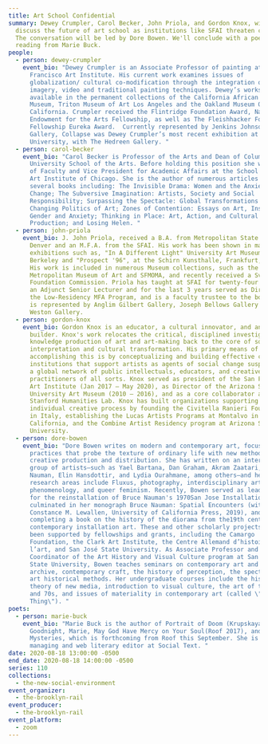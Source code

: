 ```yaml
---
title: Art School Confidential
summary: Dewey Crumpler, Carol Becker, John Priola, and Gordon Knox, will
  discuss the future of art school as institutions like SFAI threaten closer.
  The conversation will be led by Dore Bowen. We'll conclude with a poetry
  reading from Marie Buck.
people:
  - person: dewey-crumpler
    event_bio: "Dewey Crumpler is an Associate Professor of painting at San
      Francisco Art Institute. His current work examines issues of
      globalization/ cultural co-modification through the integration of digital
      imagery, video and traditional painting techniques. Dewey’s works are
      available in the permanent collections of the California African American
      Museum, Triton Museum of Art Los Angeles and the Oakland Museum Of
      California. Crumpler received the Flintridge Foundation Award, National
      Endowment for the Arts Fellowship, as well as The Fleishhacker Foundation
      Fellowship Eureka Award.  Currently represented by Jenkins Johnsons
      Gallery, Collapse was Dewey Crumpler’s most recent exhibition at Seattle
      University, with The Hedreen Gallery. "
  - person: carol-becker
    event_bio: "Carol Becker is Professor of the Arts and Dean of Columbia
      University School of the Arts. Before holding this position she was Dean
      of Faculty and Vice President for Academic Affairs at the School of the
      Art Institute of Chicago. She is the author of numerous articles and
      several books including: The Invisible Drama: Women and the Anxiety of
      Change; The Subversive Imagination: Artists, Society and Social
      Responsibility; Surpassing the Spectacle: Global Transformations and the
      Changing Politics of Art; Zones of Contention: Essays on Art, Institution,
      Gender and Anxiety; Thinking in Place: Art, Action, and Cultural
      Production; and Losing Helen. "
  - person: john-priola
    event_bio: J. John Priola, received a B.A. from Metropolitan State College,
      Denver and an M.F.A. from the SFAI. His work has been shown in major
      exhibitions such as, "In A Different Light" University Art Museum,
      Berkeley and "Prospect '96", at the Schirn Kunsthalle, Frankfurt, Germany.
      His work is included in numerous Museum collections, such as the
      Metropolitan Museum of Art and SFMOMA, and recently received a Svane
      Foundation Commission. Priola has taught at SFAI for twenty-four years, is
      an Adjunct Senior Lecturer and for the last 3 years served as Director of
      the Low-Residency MFA Program, and is a faculty trustee to the board. He
      is represented by Anglim Gilbert Gallery, Joseph Bellows Gallery and
      Weston Gallery.
  - person: gordon-knox
    event_bio: Gordon Knox is an educator, a cultural innovator, and an institution
      builder. Knox's work relocates the critical, disciplined investigation and
      knowledge production of art and art-making back to the core of social
      interpretation and cultural transformation. His primary means of
      accomplishing this is by conceptualizing and building effective cultural
      institutions that support artists as agents of social change suspended in
      a global network of public intellectuals, educators, and creative
      practitioners of all sorts. Knox served as president of the San Francisco
      Art Institute (Jan 2017 – May 2020), as Director of the Arizona State
      University Art Museum (2010 – 2016), and as a core collaborator at the
      Stanford Humanities Lab. Knox has built organizations supporting the
      individual creative process by founding the Civitella Ranieri Foundation
      in Italy, establishing the Lucas Artists Programs at Montalvo in
      California, and the Combine Artist Residency program at Arizona State
      University.
  - person: dore-bowen
    event_bio: "Dore Bowen writes on modern and contemporary art, focusing on
      practices that probe the texture of ordinary life with new methods of
      creative production and distribution. She has written on an international
      group of artists—such as Yael Bartana, Dan Graham, Akram Zaatari, Bruce
      Nauman, Elin Hansdottir, and Lydia Ourahmane, among others—and her
      research areas include Fluxus, photography, interdisciplinary art,
      phenomenology, and queer feminism. Recently, Bowen served as lead curator
      for the reinstallation of Bruce Nauman's 1970San Jose Installation, which
      culminated in her monograph Bruce Nauman: Spatial Encounters (with
      Constance M. Lewallen, University of California Press, 2019), and she is
      completing a book on the history of the diorama from the19th century to
      contemporary installation art. These and other scholarly projects have
      been supported by fellowships and grants, including the Camargo
      Foundation, the Clark Art Institute, the Centre Allemand d’histoire de
      l’art, and San José State University. As Associate Professor and
      Coordinator of the Art History and Visual Culture program at San José
      State University, Bowen teaches seminars on contemporary art and the
      archive, contemporary craft, the history of perception, the spectacle, and
      art historical methods. Her undergraduate courses include the history and
      theory of new media, introduction to visual culture, the art of the 1960s
      and 70s, and issues of materiality in contemporary art (called \"The
      Thing\"). "
poets:
  - person: marie-buck
    event_bio: "Marie Buck is the author of Portrait of Doom (Krupskaya 2015),
      Goodnight, Marie, May God Have Mercy on Your Soul(Roof 2017), and Unsolved
      Mysteries, which is forthcoming from Roof this September. She is the
      managing and web literary editor at Social Text. "
date: 2020-08-18 13:00:00 -0500
end_date: 2020-08-18 14:00:00 -0500
series: 110
collections:
  - the-new-social-environment
event_organizer:
  - the-brooklyn-rail
event_producer:
  - the-brooklyn-rail
event_platform:
  - zoom
---
```

